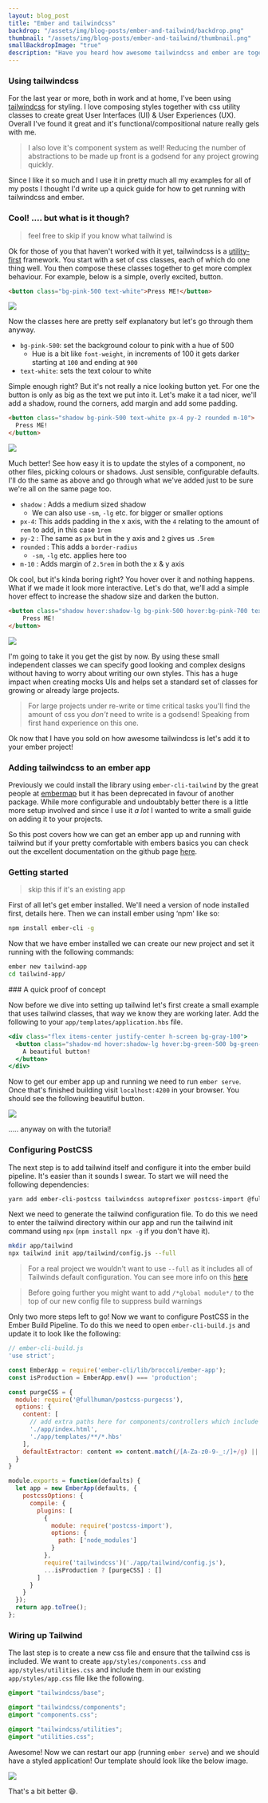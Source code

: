 ```yaml
---
layout: blog_post
title: "Ember and tailwindcss"
backdrop: "/assets/img/blog-posts/ember-and-tailwind/backdrop.png"
thumbnail: "/assets/img/blog-posts/ember-and-tailwind/thumbnail.png"
smallBackdropImage: "true"
description: "Have you heard how awesome tailwindcss and ember are together!? ..."
---
```


### Using tailwindcss

For the last year or more, both in work and at home, I've been using [tailwindcss](tailwindcss.com) for styling. I love composing styles together with css utility classes to create great User Interfaces (UI) & User Experiences (UX). Overall I've found it great and it's functional/compositional nature really gels with me.

> I also love it's component system as well! Reducing the number of abstractions to be made up front is a godsend for any project growing quickly.

Since I like it so much and I use it in pretty much all my examples for all of my posts I thought I'd write up a quick guide for how to get running with tailwindcss and ember.

### Cool! …. but what is it though?

> feel free to skip if you know what tailwind is

Ok for those of you that haven't worked with it yet, tailwindcss is a [utility-first](https://tailwindcss.com/docs/utility-first/) framework. You start with a set of css classes, each of which do one thing well. You then compose these classes together to get more complex behaviour. For example, below is a simple, overly excited, button.

```html
<button class="bg-pink-500 text-white">Press ME!</button>
```

<div class="flex justify-center my-6">
  <img src="/assets/img/blog-posts/ember-and-tailwind/simple-button-step-1.png" />
</div>

Now the classes here are pretty self explanatory but let's go through them anyway.

- `bg-pink-500`: set the background colour to pink with a hue of 500
  - Hue is a bit like `font-weight`, in increments of 100 it gets darker starting at `100` and ending at `900`
- `text-white`: sets the text colour to white

Simple enough right? But it's not really a nice looking button yet. For one the button is only as big as the text we put into it. Let's make it a tad nicer, we'll add a shadow, round the corners, add margin and add some padding.

```html
<button class="shadow bg-pink-500 text-white px-4 py-2 rounded m-10">
  Press ME!
</button>
```

<div class="flex justify-center my-6">
  <img src="/assets/img/blog-posts/ember-and-tailwind/simple-button-step-2.png" />
</div>

Much better! See how easy it is to update the styles of a component, no other files, picking colours or shadows. Just sensible, configurable defaults. I'll do the same as above and go through what we've added just to be sure we're all on the same page too.

- `shadow` : Adds a medium sized shadow
  - We can also use `-sm`, `-lg` etc. for bigger or smaller options
- `px-4`: This adds padding in the x axis, with the `4` relating to the amount of `rem` to add, in this case `1rem`
- `py-2` : The same as `px` but in the y axis and `2` gives us `.5rem`
- `rounded` : This adds a `border-radius`
  - `-sm`, `-lg` etc. applies here too
- `m-10` : Adds margin of `2.5rem` in both the x & y axis

Ok cool, but it's kinda boring right? You hover over it and nothing happens. What if we made it look more interactive. Let's do that, we'll add a simple hover effect to increase the shadow size and darken the button.

```html
<button class="shadow hover:shadow-lg bg-pink-500 hover:bg-pink-700 text-white px-4 py-2 rounded m-10">
    Press ME!
</button>
```

<div class="flex justify-center my-6">
  <img src="/assets/img/blog-posts/ember-and-tailwind/button-hover.gif" />
</div>

I'm going to take it you get the gist by now. By using these small independent classes we can specify good looking and complex designs  without having to worry about writing our own styles. This has a huge impact when creating mocks UIs and helps set a standard set of classes for growing or already large projects.

> For large projects under re-write or time critical tasks you'll find the amount of css you _don't_ need to write is a godsend! Speaking from first hand experience on this one.

Ok now that I have you sold on how awesome tailwindcss is let's add it to your ember project!

### Adding tailwindcss to an ember app

Previously we could install the library using `ember-cli-tailwind` by the great people at [embermap](embermap.com) but it has been deprecated in favour of another package. While more configurable and undoubtably	better there is a little more setup involved and since I use it _a lot_ I wanted to write a small guide on adding it to your projects.

So this post covers how we can get an ember app up and running with tailwind but if your pretty comfortable with embers basics you can check out the excellent documentation on the github page [here](https://github.com/chrism/emberjs-tailwind-purgecss).

### Getting started

> skip this if it's an existing app

First of all let's get ember installed. We'll need a version of node installed first, details here. Then we can install ember using ‘npm' like so:

```bash
npm install ember-cli -g
```

Now that we have ember installed we can create our new project and set it running with the following commands:

```bash
ember new tailwind-app
cd tailwind-app/
```

### A quick proof of concept

Now before we dive into setting up tailwind let's first create a small example that uses tailwind classes, that way we know they are working later. Add the following to your `app/templates/application.hbs` file.

```hbs
<div class="flex items-center justify-center h-screen bg-gray-100">
  <button class="shadow-md hover:shadow-lg hover:bg-green-500 bg-green-400 text-white px-8 py-5 rounded">
    A beautiful button!
  </button>
</div>
```

Now to get our ember app up and running we need to run `ember serve`. Once that's finished building visit `localhost:4200` in your browser. You should see the following beautiful button.

<div class="flex justify-center my-6">
  <img src="/assets/img/blog-posts/ember-and-tailwind/plain-button.png" />
</div>

..... anyway on with the tutorial!

### Configuring PostCSS
The next step is to add tailwind itself and configure it into the ember build pipeline. It's easier than it sounds I swear. To start we will need the following dependencies:

```bash
yarn add ember-cli-postcss tailwindcss autoprefixer postcss-import @fullhuman/postcss-purgecss -D
```

Next we need to generate the tailwind configuration file. To do this we need to enter the tailwind directory within our app and run the tailwind init command using `npx` (`npm install npx -g` if you don't have it).

```bash
mkdir app/tailwind
npx tailwind init app/tailwind/config.js --full
```

> For a real project we wouldn't want to use `--full` as it includes all of Tailwinds default configuration. You can see more info on this [here](https://tailwindcss.com/docs/configuration/#creating-your-configuration-file)

> Before going further you might want to add `/*global module*/` to the top of our new config file to suppress build warnings

Only two more steps left to go! Now we want to configure PostCSS in the Ember Build Pipeline. To do this we need to open `ember-cli-build.js` and update it to look like the following:

```js
// ember-cli-build.js
'use strict';

const EmberApp = require('ember-cli/lib/broccoli/ember-app');
const isProduction = EmberApp.env() === 'production';

const purgeCSS = {
  module: require('@fullhuman/postcss-purgecss'),
  options: {
    content: [
      // add extra paths here for components/controllers which include tailwind classes
      './app/index.html',
      './app/templates/**/*.hbs'
    ],
    defaultExtractor: content => content.match(/[A-Za-z0-9-_:/]+/g) || []
  }
}

module.exports = function(defaults) {
  let app = new EmberApp(defaults, {
    postcssOptions: {
      compile: {
        plugins: [
          {
            module: require('postcss-import'),
            options: {
              path: ['node_modules']
            }
          },
          require('tailwindcss')('./app/tailwind/config.js'),
          ...isProduction ? [purgeCSS] : []
        ]
      }
    }
  });
  return app.toTree();
};
```

### Wiring up Tailwind
The last step is to create a new css file and ensure that the tailwind css is included. We want to create `app/styles/components.css` and `app/styles/utilities.css` and include them in our existing `app/styles/app.css` file like the following.

```css
@import "tailwindcss/base";

@import "tailwindcss/components";
@import "components.css";

@import "tailwindcss/utilities";
@import "utilities.css";
```

Awesome! Now we can restart our app (running `ember serve`) and we should have a styled application! Our template should look like the below image.

<div class="flex justify-center my-6">
  <img src="/assets/img/blog-posts/ember-and-tailwind/finished-button.png" />
</div>

That's a bit better 😄.
